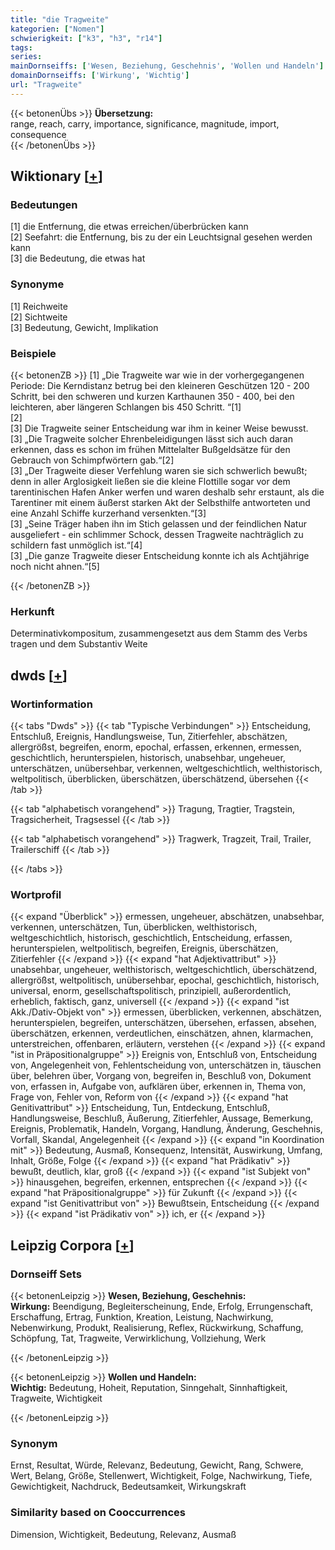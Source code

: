 ```yaml
---
title: "die Tragweite"
kategorien: ["Nomen"]
schwierigkeit: ["k3", "h3", "r14"]
tags:
series:
mainDornseiffs: ['Wesen, Beziehung, Geschehnis', 'Wollen und Handeln']
domainDornseiffs: ['Wirkung', 'Wichtig']
url: "Tragweite"
---
```


{{< betonenÜbs >}}
**Übersetzung:**  
range, reach, carry, importance, significance, magnitude, import, consequence  
{{< /betonenÜbs >}}

## Wiktionary [[+](https://de.wiktionary.org/wiki/Tragweite)]

### Bedeutungen
[1] die Entfernung, die etwas erreichen/überbrücken kann  
[2] Seefahrt: die Entfernung, bis zu der ein Leuchtsignal gesehen werden kann  
[3] die Bedeutung, die etwas hat  

### Synonyme
[1] Reichweite  
[2] Sichtweite  
[3] Bedeutung, Gewicht, Implikation  

### Beispiele
{{< betonenZB >}}
[1] „Die Tragweite war wie in der vorhergegangenen Periode: Die Kerndistanz betrug bei den kleineren Geschützen 120 - 200 Schritt, bei den schweren und kurzen Karthaunen 350 - 400, bei den leichteren, aber längeren Schlangen bis 450 Schritt. “[1]  
[2]  
[3] Die Tragweite seiner Entscheidung war ihm in keiner Weise bewusst.  
[3] „Die Tragweite solcher Ehrenbeleidigungen lässt sich auch daran erkennen, dass es schon im frühen Mittelalter Bußgeldsätze für den Gebrauch von Schimpfwörtern gab.“[2]  
[3] „Der Tragweite dieser Verfehlung waren sie sich schwerlich bewußt; denn in aller Arglosigkeit ließen sie die kleine Flottille sogar vor dem tarentinischen Hafen Anker werfen und waren deshalb sehr erstaunt, als die Tarentiner mit einem äußerst starken Akt der Selbsthilfe antworteten und eine Anzahl Schiffe kurzerhand versenkten.“[3]  
[3] „Seine Träger haben ihn im Stich gelassen und der feindlichen Natur ausgeliefert - ein schlimmer Schock, dessen Tragweite nachträglich zu schildern fast unmöglich ist.“[4]  
[3] „Die ganze Tragweite dieser Entscheidung konnte ich als Achtjährige noch nicht ahnen.“[5]  

{{< /betonenZB >}}
### Herkunft
Determinativkompositum, zusammengesetzt aus dem Stamm des Verbs tragen und dem Substantiv Weite  



## dwds [[+](https://www.dwds.de/wb/Tragweite)]

### Wortinformation
{{< tabs "Dwds" >}}
{{< tab "Typische Verbindungen" >}}
Entscheidung, Entschluß, Ereignis, Handlungsweise, Tun, Zitierfehler, abschätzen, allergrößst, begreifen, enorm, epochal, erfassen, erkennen, ermessen, geschichtlich, herunterspielen, historisch, unabsehbar, ungeheuer, unterschätzen, unübersehbar, verkennen, weltgeschichtlich, welthistorisch, weltpolitisch, überblicken, überschätzen, überschätzend, übersehen
{{< /tab >}}

{{< tab "alphabetisch vorangehend" >}}
Tragung, Tragtier, Tragstein, Tragsicherheit, Tragsessel
{{< /tab >}}

{{< tab "alphabetisch vorangehend" >}}
Tragwerk, Tragzeit, Trail, Trailer, Trailerschiff
{{< /tab >}}

{{< /tabs >}}

### Wortprofil
{{< expand "Überblick" >}} ermessen, ungeheuer, abschätzen, unabsehbar, verkennen, unterschätzen, Tun, überblicken, welthistorisch, weltgeschichtlich, historisch, geschichtlich, Entscheidung, erfassen, herunterspielen, weltpolitisch, begreifen, Ereignis, überschätzen, Zitierfehler {{< /expand >}}
{{< expand "hat Adjektivattribut" >}} unabsehbar, ungeheuer, welthistorisch, weltgeschichtlich, überschätzend, allergrößst, weltpolitisch, unübersehbar, epochal, geschichtlich, historisch, universal, enorm, gesellschaftspolitisch, prinzipiell, außerordentlich, erheblich, faktisch, ganz, universell {{< /expand >}}
{{< expand "ist Akk./Dativ-Objekt von" >}} ermessen, überblicken, verkennen, abschätzen, herunterspielen, begreifen, unterschätzen, übersehen, erfassen, absehen, überschätzen, erkennen, verdeutlichen, einschätzen, ahnen, klarmachen, unterstreichen, offenbaren, erläutern, verstehen {{< /expand >}}
{{< expand "ist in Präpositionalgruppe" >}} Ereignis von, Entschluß von, Entscheidung von, Angelegenheit von, Fehlentscheidung von, unterschätzen in, täuschen über, belehren über, Vorgang von, begreifen in, Beschluß von, Dokument von, erfassen in, Aufgabe von, aufklären über, erkennen in, Thema von, Frage von, Fehler von, Reform von {{< /expand >}}
{{< expand "hat Genitivattribut" >}} Entscheidung, Tun, Entdeckung, Entschluß, Handlungsweise, Beschluß, Äußerung, Zitierfehler, Aussage, Bemerkung, Ereignis, Problematik, Handeln, Vorgang, Handlung, Änderung, Geschehnis, Vorfall, Skandal, Angelegenheit {{< /expand >}}
{{< expand "in Koordination mit" >}} Bedeutung, Ausmaß, Konsequenz, Intensität, Auswirkung, Umfang, Inhalt, Größe, Folge {{< /expand >}}
{{< expand "hat Prädikativ" >}} bewußt, deutlich, klar, groß {{< /expand >}}
{{< expand "ist Subjekt von" >}} hinausgehen, begreifen, erkennen, entsprechen {{< /expand >}}
{{< expand "hat Präpositionalgruppe" >}} für Zukunft {{< /expand >}}
{{< expand "ist Genitivattribut von" >}} Bewußtsein, Entscheidung {{< /expand >}}
{{< expand "ist Prädikativ von" >}} ich, er {{< /expand >}}

## Leipzig Corpora [[+](https://corpora.uni-leipzig.de/en/res?word=Tragweite&corpusId=deu_newscrawl-public_2018)]

### Dornseiff Sets
{{< betonenLeipzig >}}
**Wesen, Beziehung, Geschehnis:**  
**Wirkung:** Beendigung, Begleiterscheinung, Ende, Erfolg, Errungenschaft, Erschaffung, Ertrag, Funktion, Kreation, Leistung, Nachwirkung, Nebenwirkung, Produkt, Realisierung, Reflex, Rückwirkung, Schaffung, Schöpfung, Tat, Tragweite, Verwirklichung, Vollziehung, Werk  

{{< /betonenLeipzig >}}


{{< betonenLeipzig >}}
**Wollen und Handeln:**  
**Wichtig:** Bedeutung, Hoheit, Reputation, Sinngehalt, Sinnhaftigkeit, Tragweite, Wichtigkeit  

{{< /betonenLeipzig >}}

### Synonym
Ernst, Resultat, Würde, Relevanz, Bedeutung, Gewicht, Rang, Schwere, Wert, Belang, Größe, Stellenwert, Wichtigkeit, Folge, Nachwirkung, Tiefe, Gewichtigkeit, Nachdruck, Bedeutsamkeit, Wirkungskraft


### Similarity based on Cooccurrences
Dimension, Wichtigkeit, Bedeutung, Relevanz, Ausmaß

